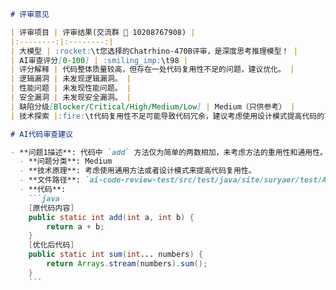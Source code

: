 ```markdown
# 评审意见

| 评审项目 | 评审结果(交流群 🤖 10208767908) |
|:--------:|:--------:|
| 大模型 | :rocket:\t您选择的Chatrhino-470B评审，是深度思考推理模型！ |
| AI审查评分[0-100] | :smiling_imp:\t98 |
| 评分解释 | 代码整体质量较高，但存在一处代码复用性不足的问题，建议优化。 |
| 逻辑漏洞 | 未发现逻辑漏洞。 |
| 性能问题 | 未发现性能问题。 |
| 安全漏洞 | 未发现安全漏洞。 |
| 缺陷分级[Blocker/Critical/High/Medium/Low] | Medium（只供参考） |
| 技术探索 |:fire:\t代码复用性不足可能导致代码冗余，建议考虑使用设计模式提高代码的可复用性。 |

# AI代码审查建议

- **问题1描述**: 代码中 `add` 方法仅为简单的两数相加，未考虑方法的重用性和通用性。
  - **问题分类**: Medium
  - **技术原理**: 考虑使用通用方法或者设计模式来提高代码复用性。
  - **文件路径**: `ai-code-review-test/src/test/java/site/suryaer/test/ApiTest.java`
  - **代码**:
    ```java
    [原代码内容]
    public static int add(int a, int b) {
        return a + b;
    }
    [优化后代码]
    public static int sum(int... numbers) {
        return Arrays.stream(numbers).sum();
    }
    ```
```
